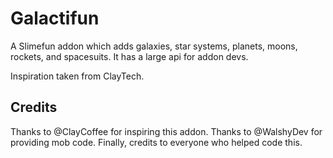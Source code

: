 # Galactifun

A Slimefun addon which adds galaxies, star systems, planets, moons, rockets, and spacesuits. It has a large api for addon devs.

Inspiration taken from ClayTech.

## Credits

Thanks to @ClayCoffee for inspiring this addon. Thanks to @WalshyDev for providing mob code. Finally, credits to everyone who helped code this.